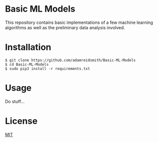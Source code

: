 # Basic ML Models
This repository contains basic implementations of a few machine learning algorithms as well as the preliminary data analysis involved.

# Installation
    $ git clone https://github.com/adamreidsmith/Basic-ML-Models
    $ cd Basic-ML-Models
    $ sudo pip3 install -r requirements.txt

# Usage
Do stuff...

# License
[MIT](/LICENSE)